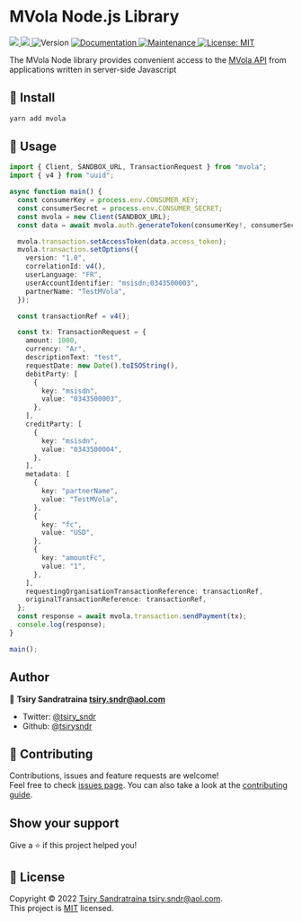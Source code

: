 <h1 align="left">MVola Node.js Library</h1>
<p>
  <a href="https://app.travis-ci.com/github/tsirysndr/mvola-node" target="_blank">
    <img src="https://app.travis-ci.com/tsirysndr/mvola-node.svg?branch=master" />
  </a>
  <a href="https://codecov.io/gh/tsirysndr/mvola-node" target="_blank">
    <img src="https://codecov.io/gh/tsirysndr/mvola-node/branch/master/graph/badge.svg?token=" />
  </a>
  <img alt="Version" src="https://img.shields.io/badge/version-1.0.4-purple.svg?cacheSeconds=2592000" />
  <a href="https://github.com/tsirysndr/mvola-node#readme" target="_blank">
    <img alt="Documentation" src="https://img.shields.io/badge/documentation-yes-brightgreen.svg" />
  </a>
  <a href="https://github.com/tsirysndr/mvola-node/graphs/commit-activity" target="_blank">
    <img alt="Maintenance" src="https://img.shields.io/badge/Maintained%3F-yes-green.svg" />
  </a>
  <a href="https://github.com/tsirysndr/mvola-node/blob/master/LICENSE" target="_blank">
    <img alt="License: MIT" src="https://img.shields.io/badge/License-MIT-blue.svg" />
  </a>
</p>

The MVola Node library provides convenient access to the [MVola API](https://www.mvola.mg/devportal) from applications written in server-side Javascript 

## 🚚 Install

```sh
yarn add mvola
```

## 🚀 Usage

```typescript
import { Client, SANDBOX_URL, TransactionRequest } from "mvola";
import { v4 } from "uuid";

async function main() {
  const consumerKey = process.env.CONSUMER_KEY;
  const consumerSecret = process.env.CONSUMER_SECRET;
  const mvola = new Client(SANDBOX_URL);
  const data = await mvola.auth.generateToken(consumerKey!, consumerSecret!);

  mvola.transaction.setAccessToken(data.access_token);
  mvola.transaction.setOptions({
    version: "1.0",
    correlationId: v4(),
    userLanguage: "FR",
    userAccountIdentifier: "msisdn;0343500003",
    partnerName: "TestMVola",
  });

  const transactionRef = v4();

  const tx: TransactionRequest = {
    amount: 1000,
    currency: "Ar",
    descriptionText: "test",
    requestDate: new Date().toISOString(),
    debitParty: [
      {
        key: "msisdn",
        value: "0343500003",
      },
    ],
    creditParty: [
      {
        key: "msisdn",
        value: "0343500004",
      },
    ],
    metadata: [
      {
        key: "partnerName",
        value: "TestMVola",
      },
      {
        key: "fc",
        value: "USD",
      },
      {
        key: "amountFc",
        value: "1",
      },
    ],
    requestingOrganisationTransactionReference: transactionRef,
    originalTransactionReference: transactionRef,
  };
  const response = await mvola.transaction.sendPayment(tx);
  console.log(response);
}

main();

```

## Author

👤 **Tsiry Sandratraina <tsiry.sndr@aol.com>**

* Twitter: [@tsiry_sndr](https://twitter.com/tsiry_sndr)
* Github: [@tsirysndr](https://github.com/tsirysndr)

## 🤝 Contributing

Contributions, issues and feature requests are welcome!<br />Feel free to check [issues page](https://github.com/tsirysndr/mvola-node/issues). You can also take a look at the [contributing guide](https://github.com/tsirysndr/mvola-node/blob/master/CONTRIBUTING.md).

## Show your support

Give a ⭐️ if this project helped you!

## 📝 License

Copyright © 2022 [Tsiry Sandratraina <tsiry.sndr@aol.com>](https://github.com/tsirysndr).<br />
This project is [MIT](https://github.com/tsirysndr/mvola-node/blob/master/LICENSE) licensed.

